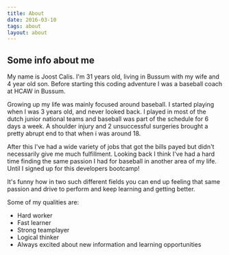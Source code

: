 ```yaml
---
title: About
date: 2016-03-10
tags: about
layout: about
---
```

## Some info about me


My name is Joost Calis. I'm 31 years old, living in Bussum with my wife and 4 year old son. Before starting this coding adventure I was a baseball coach at HCAW in Bussum.


Growing up my life was mainly focused around baseball. I started playing when I was 3 years old, and never looked back. I played in most of the dutch junior national teams and baseball was part of the schedule for 6 days a week. A shoulder injury and 2 unsuccessful surgeries brought a pretty abrupt end to that when i was around 18.


After this I've had a wide variety of jobs that got the bills payed but didn't necessarily give me much fulfillment. Looking back I think I've had a hard time finding the same passion I had for baseball in another area of my life. Until I signed up for this developers bootcamp!

 It's funny how in two such different fields you can end up feeling that same passion and drive to perform and keep learning and getting better.


Some of my qualities are:


* Hard worker
* Fast learner
* Strong teamplayer
* Logical thinker
* Always excited about new information and learning opportunities
